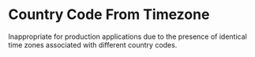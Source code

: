  # Country Code From Timezone

Inappropriate for production applications due to the presence of identical time zones associated with different country codes.
